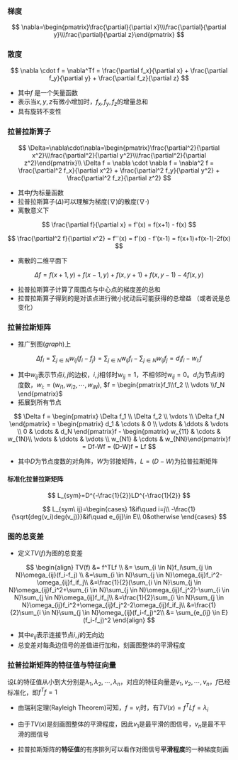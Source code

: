 ### 梯度

$$
\nabla=\begin{pmatrix}\frac{\partial}{\partial x}\\\frac{\partial}{\partial y}\\\frac{\partial}{\partial z}\end{pmatrix}
$$

### 散度

$$
\nabla \cdot f = \nabla^Tf = \frac{\partial f_x}{\partial x} + \frac{\partial f_y}{\partial y} + \frac{\partial f_z}{\partial z}
$$

* 其中$f$ 是一个矢量函数
* 表示当$x,y,z$有微小增加时，$f_x,f_y,f_z$的增量总和
* 具有旋转不变性

### 拉普拉斯算子


$$
\Delta=\nabla\cdot\nabla=\begin{pmatrix}\frac{\partial^2}{\partial x^2}\\\frac{\partial^2}{\partial y^2}\\\frac{\partial^2}{\partial z^2}\end{pmatrix}\\
\Delta f = \nabla \cdot \nabla f = \nabla^2 f = \frac{\partial^2 f_x}{\partial x^2} + \frac{\partial^2 f_y}{\partial y^2} + \frac{\partial^2 f_z}{\partial z^2}
$$

* 其中$f$为标量函数
* 拉普拉斯算子$(\Delta)$可以理解为梯度$(\nabla)$的散度$(\nabla\cdot)$
* 离散意义下

$$
\frac{\partial f}{\partial x} = f'(x) = f(x+1) - f(x)
$$

$$
\frac{\partial^2 f}{\partial x^2} = f''(x) = f'(x) - f'(x-1) = f(x+1)+f(x-1)-2f(x)
$$

* 离散的二维平面下

$$
\Delta f = f(x+1,y)+f(x-1,y)+f(x,y+1)+f(x,y-1)-4f(x,y)
$$

* 拉普拉斯算子计算了周围点与中心点的梯度差的总和
* 拉普拉斯算子得到的是对该点进行微小扰动后可能获得的总增益 （或者说是总变化）

### 拉普拉斯矩阵

* 推广到图$(graph)$上

$$
\Delta f_i = \sum_{j \in N}w_{ij}(f_i-f_j) = \sum_{j \in N}w_{ij}f_i-\sum_{j \in N}w_{ij}f_j = d_if_i - w_{i:}f
$$

* 其中$w_{ij}$表示节点$i,j$的边权，$i,j$相邻时$w_{ij}=1$，不相邻时$w_{ij} = 0$。$d_i$为节点$i$的度数，$w_{i:} = (w_{i1},w_{i2},\cdots,w_{iN})$,  $f = \begin{pmatrix}f_1\\f_2 \\ \vdots \\f_N \end{pmatrix}$
* 拓展到所有节点

$$
\Delta f = \begin{pmatrix} \Delta f_1 \\ \Delta f_2 \\ \vdots \\ \Delta f_N \end{pmatrix} = \begin{pmatrix} d_1 & \cdots & 0 \\ \vdots & \ddots & \vdots  \\  0 & \cdots & d_N \end{pmatrix}f - \begin{pmatrix} w_{11} & \cdots & w_{1N}\\ \vdots & \ddots & \vdots \\ w_{N1} & \cdots & w_{NN}\end{pmatrix}f = Df-Wf = (D-W)f = Lf
$$

* 其中$D$为节点度数的对角阵，$W$为邻接矩阵，$L=(D-W)$为拉普拉斯矩阵

#### 标准化拉普拉斯矩阵

$$
L_{sym}=D^{-\frac{1}{2}}LD^{-\frac{1}{2}}
$$

$$
L_{sym\ ij}=\begin{cases}
1&if\quad i=j\\
-\frac{1}{\sqrt{deg(v_i)deg(v_j)}}&if\quad e_{ij}\in E\\
0&otherwise
\end{cases}
$$



### 图的总变差

* 定义$TV(f)$为图的总变差


$$
\begin{align}
TV(f) &= f^TLf \\ 
&= \sum_{i \in N}f_i\sum_{j \in N}\omega_{ij}(f_i-f_j) \\
&=\sum_{i \in N}\sum_{j \in N}\omega_{ij}f_i^2-\omega_{ij}f_if_j\\
&=\frac{1}{2}(\sum_{i \in N}\sum_{j \in N}\omega_{ij}f_i^2+\sum_{i \in N}\sum_{j \in N}\omega_{ij}f_j^2)-\sum_{i \in N}\sum_{j \in N}\omega_{ij}f_if_j\\
&=\frac{1}{2}\sum_{i \in N}\sum_{j \in N}\omega_{ij}f_i^2+\omega_{ij}f_j^2-2\omega_{ij}f_if_j\\
&=\frac{1}{2}\sum_{i \in N}\sum_{j \in N}\omega_{ij}(f_i-f_j)^2\\
&= \sum_{e_{ij} \in E}(f_i-f_j)^2
\end{align}
$$

* 其中$e_{ij}$表示连接节点$i,j$的无向边
* 总变差对每条边信号的差值进行加和，刻画图整体的平滑程度

### 拉普拉斯矩阵的特征值与特征向量

设$L$的特征值从小到大分别是$\lambda_1,\lambda_2,\cdots,\lambda_n$，对应的特征向量是$v_1,v_2,\cdots,v_n$，$f$已经标准化，即$f^Tf=1$

* 由瑞利定理(Rayleigh Theorem)可知，$f=v_i$时，有$TV(x)=f^TLf=\lambda_i$

* 由于$TV(x)$是刻画图整体的平滑程度，因此$v_1$是最平滑的图信号，$v_n$是最不平滑的图信号

* 拉普拉斯矩阵的**特征值**的有序排列可以看作对图信号**平滑程度**的一种梯度刻画

